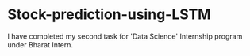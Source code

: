 # Stock-prediction-using-LSTM
I have completed my second task for 'Data Science' Internship program under Bharat Intern.
